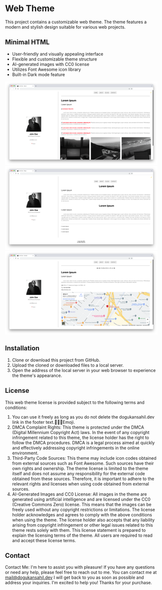 # Web Theme

This project contains a customizable web theme. The theme features a modern and stylish design suitable for various web projects.

## Minimal HTML

- User-friendly and visually appealing interface
- Flexible and customizable theme structure
- AI-generated images with CC0 license
- Utilizes Font Awesome icon library
- Built-in Dark mode feature

![Demo](https://github.com/dogukansahil/MinimalHTML/blob/main/Minimal%20HTML/DemoPhotos/1.png?raw=true)
![Demo](https://github.com/dogukansahil/MinimalHTML/blob/main/Minimal%20HTML/DemoPhotos/2.png?raw=true)
![Demo](https://github.com/dogukansahil/MinimalHTML/blob/main/Minimal%20HTML/DemoPhotos/3.png?raw=true)


## Installation

1. Clone or download this project from GitHub.
2. Upload the cloned or downloaded files to a local server.
3. Open the address of the local server in your web browser to experience the theme's appearance.

## License

This web theme license is provided subject to the following terms and conditions:
1. You can use it freely as long as you do not delete the dogukansahil.dev link in the footer
text.👨🏽‍💻Emoji.
2. DMCA Complaint Rights: This theme is protected under the DMCA (Digital Millennium
Copyright Act) laws. In the event of any copyright infringement related to this theme, the
license holder has the right to follow the DMCA procedures. DMCA is a legal process aimed
at quickly and effectively addressing copyright infringements in the online environment.
3. Third-Party Code Sources: This theme may include icon codes obtained from external
sources such as Font Awesome. Such sources have their own rights and ownership. The
theme license is limited to the theme itself and does not assume any responsibility for the
external code obtained from these sources. Therefore, it is important to adhere to the
relevant rights and licenses when using code obtained from external sources.
4. AI-Generated Images and CC0 License: All images in the theme are generated using
artificial intelligence and are licensed under the CC0 (Creative Commons Zero) license. This
means that the images can be freely used without any copyright restrictions or limitations.
The license holder acknowledges and agrees to comply with the above conditions when
using the theme. The license holder also accepts that any liability arising from copyright
infringement or other legal issues related to this theme rests solely with them.
This license statement is prepared to explain the licensing terms of the theme. All users are
required to read and accept these license terms.

## Contact

Contact Me: I'm here to assist you with pleasure! If you have any questions or need any
help, please feel free to reach out to me. You can contact me at mail@dogukansahil.dev
I will get back to you as soon as possible and address your inquiries.
I'm excited to help you!
Thanks for your purchase.

